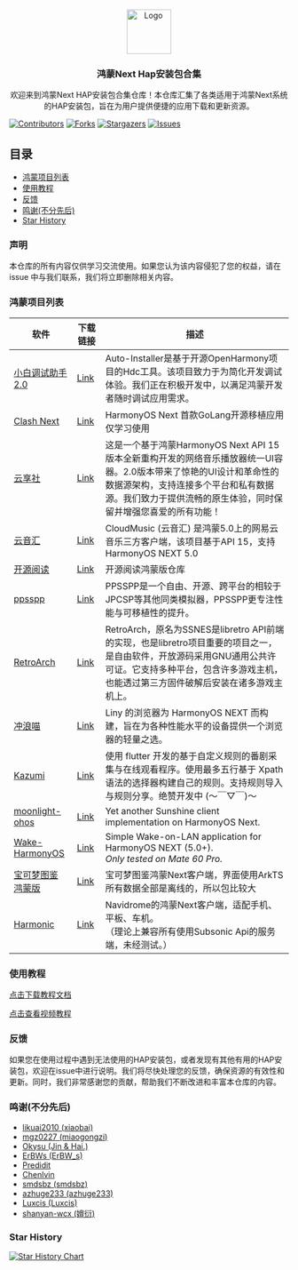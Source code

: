 <!-- PROJECT LOGO -->
<br />

<p align="center">
  <a href="https://github.com/Zitann/HarmonyOS-Haps">
    <img src="https://www.harmonyos.com/resource/image/release2/home/harmonyOS_logo.png" alt="Logo" height="80">
  </a>

  <h3 align="center">鸿蒙Next Hap安装包合集</h3>
  <p align="center">
    欢迎来到鸿蒙Next HAP安装包合集仓库！本仓库汇集了各类适用于鸿蒙Next系统的HAP安装包，旨在为用户提供便捷的应用下载和更新资源。
  </p>

</p>

<!-- PROJECT SHIELDS -->

[![Contributors][contributors-shield]][contributors-url]
[![Forks][forks-shield]][forks-url]
[![Stargazers][stars-shield]][stars-url]
[![Issues][issues-shield]][issues-url]

## 目录
- [鸿蒙项目列表](#鸿蒙项目列表)
- [使用教程](#使用教程)
- [反馈](#反馈)
- [鸣谢(不分先后)](#鸣谢不分先后)
- [Star History](#star-history)

### 声明

本仓库的所有内容仅供学习交流使用。如果您认为该内容侵犯了您的权益，请在 issue 中与我们联系，我们将立即删除相关内容。

### 鸿蒙项目列表

| 软件     | 下载链接            | 描述                                                         |
| ------------------- | ------------------------------------------------------------ | ------------------------------------------------------------ |
| [小白调试助手2.0](https://github.com/likuai2010/auto-installer) | [Link](https://github.com/likuai2010/auto-installer/releases/tag/2.0.0) | Auto-Installer是基于开源OpenHarmony项目的Hdc工具。该项目致力于为简化开发调试体验。我们正在积极开发中，以满足鸿蒙开发者随时调试应用需求。 |
| [Clash Next](https://github.com/xiaobaigroup/hapapp) | [Link](https://github.com/xiaobaigroup/hapapp/releases) | HarmonyOS Next 首款GoLang开源移植应用 仅学习使用             |
| [云享社](https://github.com/Edge-Music/Core) | [Link](https://github.com/Edge-Music/Core/releases) | 这是一个基于鸿蒙HarmonyOS Next API 15版本全新重构开发的网络音乐播放器统一UI容器。2.0版本带来了惊艳的UI设计和革命性的数据源架构，支持连接多个平台和私有数据源。我们致力于提供流畅的原生体验，同时保留并增强您喜爱的所有功能！ |
| [云音汇](https://github.com/Chenlvin/CloudMusic-HarmonyOSNext) | [Link](https://github.com/Chenlvin/CloudMusic-HarmonyOSNext/releases) | CloudMusic (云音汇) 是鸿蒙5.0上的网易云音乐三方客户端，该项目基于API 15，支持 HarmonyOS NEXT 5.0 |
| [开源阅读](https://github.com/mgz0227/legado-Harmony) | [Link](https://github.com/mgz0227/legado-Harmony/releases) | 开源阅读鸿蒙版仓库                                           |
| [ppsspp](https://github.com/likuai2010/auto-installer/releases) | [Link](https://github.com/likuai2010/auto-installer/releases/download/0.0.0/ppsspp-default-unsigned.hap) | PPSSPP是一个自由、开源、跨平台的相较于JPCSP等其他同类模拟器，PPSSPP更专注性能与可移植性的提升。 |
| [RetroArch](https://github.com/likuai2010/auto-installer/releases) | [Link](https://github.com/likuai2010/auto-installer/releases/download/0.0.0/RetroArch-default-unsigned.hap) | RetroArch，原名为SSNES是libretro API前端的实现，也是libretro项目重要的项目之一，是自由软件，开放源码采用GNU通用公共许可证。它支持多种平台，包含许多游戏主机，也能透过第三方固件破解后安装在诸多游戏主机上。 |
| [冲浪喵](https://github.com/awaLiny2333/LinysBrowser_NEXT) | [Link](https://github.com/awaLiny2333/LinysBrowser_NEXT/releases) | Liny 的浏览器为 HarmonyOS NEXT 而构建，旨在为各种性能水平的设备提供一个浏览器的轻量之选。 |
| [Kazumi](https://github.com/ErBWs/Kazumi) | [Link](https://github.com/ErBWs/Kazumi/releases) | 使用 flutter 开发的基于自定义规则的番剧采集与在线观看程序。使用最多五行基于 Xpath 语法的选择器构建自己的规则。支持规则导入与规则分享。绝赞开发中 (～￣▽￣)～ |
| [moonlight-ohos](https://gitee.com/smdsbz/moonlight-ohos) | [Link](https://gitee.com/smdsbz/moonlight-ohos/releases) | Yet another Sunshine client implementation on HarmonyOS Next. |
| [Wake-HarmonyOS](https://github.com/azhuge233/Wake-HarmonyOS) | [Link](https://github.com/azhuge233/Wake-HarmonyOS/releases) | Simple Wake-on-LAN application for HarmonyOS NEXT (5.0+).<br />*Only tested on Mate 60 Pro.* |
| [宝可梦图鉴 鸿蒙版](https://github.com/Luxcis/Pokedex_Next) | [Link](https://github.com/Luxcis/Pokedex_Next/releases) | 宝可梦图鉴鸿蒙Next客户端，界面使用ArkTS<br />所有数据全部是离线的，所以包比较大 |
| [Harmonic](https://github.com/shanyan-wcx/Harmonic) | [Link](https://github.com/shanyan-wcx/Harmonic/releases) | Navidrome的鸿蒙Next客户端，适配手机、平板、车机。<br />（理论上兼容所有使用Subsonic Api的服务端，未经测试。） |
### 使用教程

[点击下载教程文档](https://github.com/Zitann/HarmonyOS-Haps/raw/refs/heads/main/assets/guide.pdf)

[点击查看视频教程](https://www.bilibili.com/video/BV1hkZ7YnEMd/)


### 反馈

如果您在使用过程中遇到无法使用的HAP安装包，或者发现有其他有用的HAP安装包，欢迎在issue中进行说明。我们将尽快处理您的反馈，确保资源的有效性和更新。同时，我们非常感谢您的贡献，帮助我们不断改进和丰富本仓库的内容。

### 鸣谢(不分先后)


- [likuai2010 (xiaobai)](https://github.com/likuai2010)
- [mgz0227 (miaogongzi)](https://github.com/mgz0227)
- [Okysu (Jin & Hai.)](https://github.com/Okysu)
- [ErBWs (ErBW_s)](https://github.com/ErBWs)
- [Predidit](https://github.com/Predidit)
- [Chenlvin](https://github.com/Chenlvin/)
- [smdsbz (smdsbz)](https://gitee.com/smdsbz)
- [azhuge233 (azhuge233)](https://github.com/azhuge233)
- [Luxcis (Luxcis)](https://github.com/Luxcis)
- [shanyan-wcx (嬗衍)](https://github.com/shanyan-wcx)

### Star History

[![Star History Chart](https://api.star-history.com/svg?repos=Zitann/HarmonyOS-Haps&type=Date)](https://star-history.com/#Zitann/HarmonyOS-Haps&Date)

<!-- links -->

[your-project-path]:Zitann/HarmonyOS-Haps
[contributors-shield]: https://img.shields.io/github/contributors/Zitann/HarmonyOS-Haps.svg?style=flat-square
[contributors-url]: https://github.com/Zitann/HarmonyOS-Haps/graphs/contributors
[forks-shield]: https://img.shields.io/github/forks/Zitann/HarmonyOS-Haps.svg?style=flat-square
[forks-url]: https://github.com/Zitann/HarmonyOS-Haps/network/members
[stars-shield]: https://img.shields.io/github/stars/Zitann/HarmonyOS-Haps.svg?style=flat-square
[stars-url]: https://github.com/Zitann/HarmonyOS-Haps/stargazers
[issues-shield]: https://img.shields.io/github/issues/Zitann/HarmonyOS-Haps.svg?style=flat-square
[issues-url]: https://img.shields.io/github/issues/Zitann/HarmonyOS-Haps.svg
